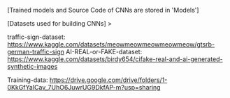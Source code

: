 [Trained models and Source Code of CNNs are stored in 'Models']


[Datasets used for building CNNs] > 

traffic-sign-dataset: https://www.kaggle.com/datasets/meowmeowmeowmeowmeow/gtsrb-german-traffic-sign
AI-REAL-or-FAKE-dataset: https://www.kaggle.com/datasets/birdy654/cifake-real-and-ai-generated-synthetic-images

Training-data: https://drive.google.com/drive/folders/1-0KkGfYaICav_7UhO6JuwrUG9DkfAP-m?usp=sharing
